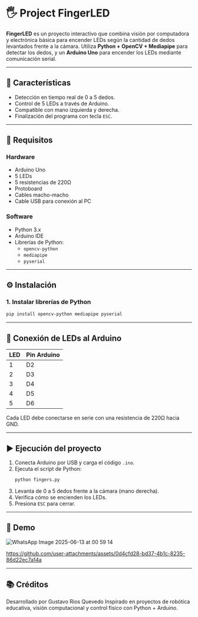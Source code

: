 
# 🖐 Project FingerLED

**FingerLED** es un proyecto interactivo que combina visión por computadora y electrónica básica para encender LEDs según la cantidad de dedos levantados frente a la cámara. Utiliza **Python + OpenCV + Mediapipe** para detectar los dedos, y un **Arduino Uno** para encender los LEDs mediante comunicación serial.

---

## 🚀 Características

- Detección en tiempo real de 0 a 5 dedos.
- Control de 5 LEDs a través de Arduino.
- Compatible con mano izquierda y derecha.
- Finalización del programa con tecla `ESC`.

---

## 🧰 Requisitos

### Hardware

- Arduino Uno
- 5 LEDs
- 5 resistencias de 220Ω
- Protoboard
- Cables macho-macho
- Cable USB para conexión al PC

### Software

- Python 3.x
- Arduino IDE
- Librerías de Python:
  - `opencv-python`
  - `mediapipe`
  - `pyserial`

---

## ⚙️ Instalación

### 1. Instalar librerías de Python

```bash
pip install opencv-python mediapipe pyserial
```

---

## 🔌 Conexión de LEDs al Arduino

| LED | Pin Arduino |
|-----|-------------|
| 1   | D2          |
| 2   | D3          |
| 3   | D4          |
| 4   | D5          |
| 5   | D6          |

Cada LED debe conectarse en serie con una resistencia de 220Ω hacia GND.

---

## ▶️ Ejecución del proyecto

1. Conecta Arduino por USB y carga el código `.ino`.
2. Ejecuta el script de Python:
   ```bash
   python fingers.py
   ```
3. Levanta de 0 a 5 dedos frente a la cámara (mano derecha).
4. Verifica cómo se encienden los LEDs.
5. Presiona `ESC` para cerrar.

---

## 📸 Demo

![WhatsApp Image 2025-06-13 at 00 59 14](https://github.com/user-attachments/assets/bd4d0d66-ef4b-40f0-8d82-5cd9070408f0)

https://github.com/user-attachments/assets/0d4cfd28-bd37-4b1c-8235-86d22ec7a14a

---

## 📚 Créditos

Desarrollado por Gustavo Rios Quevedo 
Inspirado en proyectos de robótica educativa, visión computacional y control físico con Python + Arduino.
